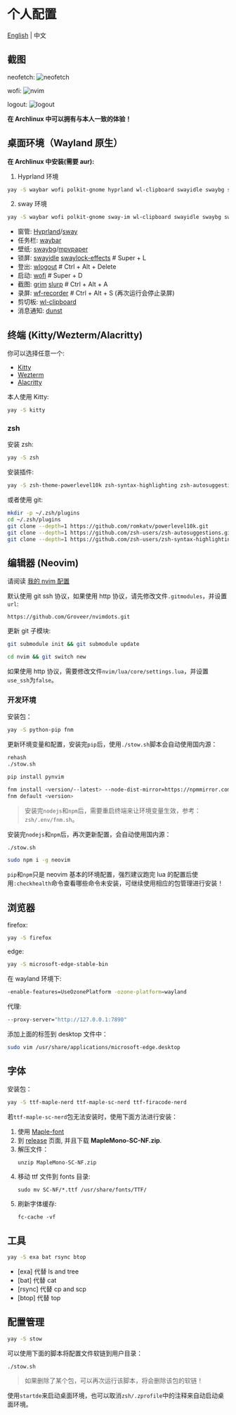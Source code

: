 # 个人配置

[English](README.md) | 中文

## 截图

neofetch:
![neofetch](https://github.com/Groveer/dotfiles/blob/screenshots/1.png?raw=true)

wofi:
![nvim](https://github.com/Groveer/dotfiles/blob/screenshots/2.png?raw=true)

logout:
![logout](https://github.com/Groveer/dotfiles/blob/screenshots/3.png?raw=true)

**在 Archlinux 中可以拥有与本人一致的体验！**

## 桌面环境（Wayland 原生）

**在 Archlinux 中安装(需要 aur):**

1. Hyprland 环境

```bash
yay -S waybar wofi polkit-gnome hyprland wl-clipboard swayidle swaybg swaylock-effects-git brightnessctl playerctl grim slurp dunst xdg-desktop-portal-wlr wf-recorder
```

2. sway 环境

```bash
yay -S waybar wofi polkit-gnome sway-im wl-clipboard swayidle swaybg swaylock-effects-git brightnessctl playerctl grim slurp dunst xdg-desktop-portal-wlr wf-recorder
```

- 窗管: [Hyprland](https://hyprland.org/)/[sway](https://swaywm.org/)
- 任务栏: [waybar](https://github.com/Alexays/Waybar)
- 壁纸: [swaybg](https://github.com/swaywm/swaybg)/[mpvpaper](https://github.com/GhostNaN/mpvpaper)
- 锁屏: [swayidle](https://github.com/swaywm/swayidle) [swaylock-effects](https://github.com/mortie/swaylock-effects) # Super + L
- 登出: [wlogout](https://github.com/ArtsyMacaw/wlogout) # Ctrl + Alt + Delete
- 启动: [wofi](https://hg.sr.ht/~scoopta/wofi) # Super + D
- 截图: [grim](https://sr.ht/~emersion/grim/) [slurp](https://github.com/emersion/slurp) # Ctrl + Alt + A
- 录屏: [wf-recorder](https://github.com/ammen99/wf-recorder) # Ctrl + Alt + S (再次运行会停止录屏)
- 剪切板: [wl-clipboard](https://github.com/bugaevc/wl-clipboard)
- 消息通知: [dunst](https://github.com/dunst-project/dunst)

## 终端 (Kitty/Wezterm/Alacritty)

你可以选择任意一个:

- [Kitty](https://sw.kovidgoyal.net/kitty/)
- [Wezterm](https://wezfurlong.org/wezterm/)
- [Alacritty](https://github.com/alacritty/alacritty)

本人使用 Kitty:

```bash
yay -S kitty
```

### zsh

安装 zsh:

```bash
yay -S zsh
```

安装插件:

```bash
yay -S zsh-theme-powerlevel10k zsh-syntax-highlighting zsh-autosuggestions
```

或者使用 git:

```bash
mkdir -p ~/.zsh/plugins
cd ~/.zsh/plugins
git clone --depth=1 https://github.com/romkatv/powerlevel10k.git
git clone --depth=1 https://github.com/zsh-users/zsh-autosuggestions.git
git clone --depth=1 https://github.com/zsh-users/zsh-syntax-highlighting.git
```

## 编辑器 (Neovim)

请阅读 [我的 nvim 配置](https://github.com/Groveer/nvimdots)

默认使用 git ssh 协议，如果使用 http 协议，请先修改文件`.gitmodules`，并设置`url`:

```
https://github.com/Groveer/nvimdots.git
```

更新 git 子模块:

```bash
git submodule init && git submodule update
```

```bash
cd nvim && git switch new
```

如果使用 http 协议，需要修改文件`nvim/lua/core/settings.lua`，并设置`use_ssh`为`false`。

### 开发环境

安装包：

```bash
yay -S python-pip fnm
```

更新环境变量和配置，安装完`pip`后，使用`./stow.sh`脚本会自动使用国内源：

```bash
rehash
./stow.sh
```

```bash
pip install pynvim
```

```bash
fnm install <version/--latest> --node-dist-mirror=https://npmmirror.com/mirrors/node
fnm default <version>
```

> 安装完`nodejs`和`npm`后，需要重启终端来让环境变量生效，参考：`zsh/.env/fnm.sh`。

安装完`nodejs`和`npm`后，再次更新配置，会自动使用国内源：

```bash
./stow.sh
```

```bash
sudo npm i -g neovim
```

`pip`和`npm`只是 neovim 基本的环境配置，强烈建议跑完 lua 的配置后使用`:checkhealth`命令查看哪些命令未安装，可继续使用相应的包管理进行安装！

## 浏览器

firefox:

```bash
yay -S firefox
```

edge:

```bash
yay -S microsoft-edge-stable-bin
```

在 wayland 环境下:

```bash
-enable-features=UseOzonePlatform -ozone-platform=wayland
```

代理:

```bash
--proxy-server="http://127.0.0.1:7890"
```

添加上面的标签到 desktop 文件中：

```bash
sudo vim /usr/share/applications/microsoft-edge.desktop
```

## 字体

安装包：

```bash
yay -S ttf-maple-nerd ttf-maple-sc-nerd ttf-firacode-nerd
```

若`ttf-maple-sc-nerd`包无法安装时，使用下面方法进行安装：

1. 使用 [Maple-font](https://github.com/subframe7536/Maple-font)
2. 到 [release](https://github.com/subframe7536/Maple-font/releases) 页面, 并且下载 **MapleMono-SC-NF.zip**.
3. 解压文件：
   ```
   unzip MapleMono-SC-NF.zip
   ```
4. 移动 ttf 文件到 fonts 目录:
   ```
   sudo mv SC-NF/*.ttf /usr/share/fonts/TTF/
   ```
5. 刷新字体缓存:
   ```
   fc-cache -vf
   ```

## 工具

```bash
yay -S exa bat rsync btop
```

- [exa] 代替 ls and tree
- [bat] 代替 cat
- [rsync] 代替 cp and scp
- [btop] 代替 top

## 配置管理

```bash
yay -S stow
```

可以使用下面的脚本将配置文件软链到用户目录：

```bash
./stow.sh
```

> 如果删除了某个包，可以再次运行该脚本，将会删除该包的软链！

使用`startde`来启动桌面环境，也可以取消`zsh/.zprofile`中的注释来自动启动桌面环境。
